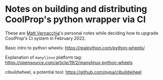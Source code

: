 Notes on building and distributing CoolProp's python wrapper via CI
===================================================================

These are [Matt Vernacchia](https://github.com/mvernacc)'s personal notes while deciding how to upgrade CoolProp's Ci system in February 2022.


Basic intro to python wheels: https://realpython.com/python-wheels/

Explanation of `manylinux` platform tag: https://opensource.com/article/19/2/manylinux-python-wheels

cibuildwheel, a potential tool: https://github.com/pypa/cibuildwheel
